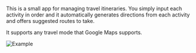 This is a small app for managing travel itineraries. You simply input each activity
in order and it automatically generates directions from each activity and
offers suggested routes to take.

It supports any travel mode that Google Maps supports.

![Example](http://i.imgur.com/qwRtUXe.jpg)
